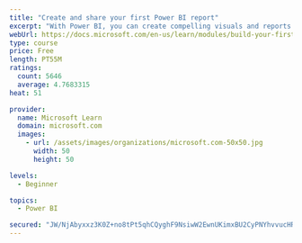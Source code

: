 ```yaml
---
title: "Create and share your first Power BI report"
excerpt: "With Power BI, you can create compelling visuals and reports. In this module, you learn how to use Power BI Desktop to connect to data, build visuals, and create a report that you can share with others in your organization. You then learn how to publish the report to the Power BI service, so that others can see your insights and benefit from your work."
webUrl: https://docs.microsoft.com/en-us/learn/modules/build-your-first-power-bi-report/
type: course
price: Free
length: PT55M
ratings:
  count: 5646
  average: 4.7683315
heat: 51

provider:
  name: Microsoft Learn
  domain: microsoft.com
  images:
    - url: /assets/images/organizations/microsoft.com-50x50.jpg
      width: 50
      height: 50

levels:
  - Beginner

topics:
  - Power BI

secured: "JW/NjAbyxxz3K0Z+no8tPt5qhCQyghF9NsiwW2EwnUKimxBU2CyPNYhvvucHRI/VsorD7gRP6fzrcy+jANfxKdNCGNyuRNF0qcBi3nvDMRE5BO26tXqlXPKwenYGv2w2R9n9dl4Ecn5j35R5DpPEhStiA64OW3ZRjJVLv5Z9olmyjPPcLw455koK0w7hR235QS6/qKdKeshaNjG8rTon0Fzl3VngLWzM7XnKFo4Sj2KcxGNyRB2ZdsC9qnVDcSCrYcAJfnXc78q5Fbu3DD1V2m0CO9fIFvALlInHYzA0VtV6P+sQRCvuCoxOpR524dhEnmi1RWTz7ZisIoI7X3ZOpUIkmItB/sWlcz42xLtKkM3Y73IGk0wwNreFA15Jl9AyIEWV1AlJDGhs1oz4svC/9I77DRTVPhz5S4bBpi4A6hQ=;XRrx/tqEuUG9RxOeRWODHQ=="
---
```


